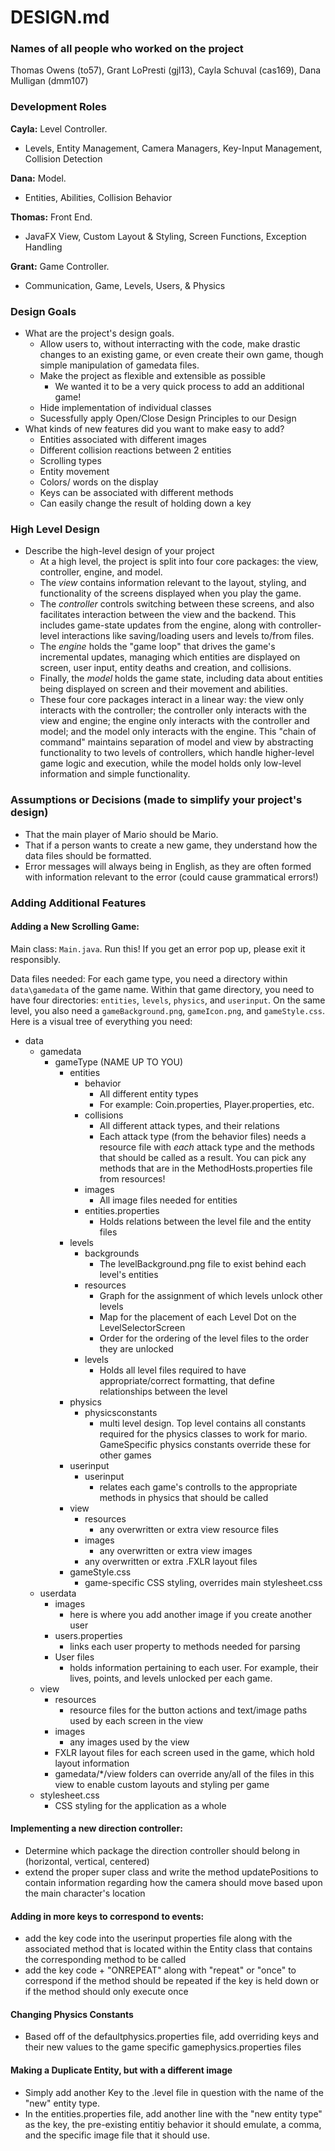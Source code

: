 # DESIGN.md

### Names of all people who worked on the project

Thomas Owens (to57), Grant LoPresti (gjl13), Cayla Schuval (cas169), Dana Mulligan (dmm107)

### Development Roles

**Cayla:** Level Controller. 
- Levels, Entity Management, Camera Managers, Key-Input Management, Collision Detection

**Dana:** Model. 
- Entities, Abilities, Collision Behavior

**Thomas:** Front End. 
- JavaFX View, Custom Layout & Styling, Screen Functions, Exception Handling

**Grant:** Game Controller. 
- Communication, Game, Levels, Users, & Physics

### Design Goals
- What are the project's design goals.
    - Allow users to, without interracting with the code, make drastic changes to an existing game, or even create their own game, though simple manipulation of gamedata files.
    - Make the project as flexible and extensible as possible
        - We wanted it to be a very quick process to add an additional game!
    - Hide implementation of individual classes
    - Sucessfully apply Open/Close Design Principles to our Design
- What kinds of new features did you want to make easy to add?
    - Entities associated with different images
    - Different collision reactions between 2 entities
    - Scrolling types
    - Entity movement
    - Colors/ words on the display
    - Keys can be associated with different methods
    - Can easily change the result of holding down a key

### High Level Design
- Describe the high-level design of your project
    - At a high level, the project is split into four core packages: the view, controller, engine, and model. 
    - The *view* contains information relevant to the layout, styling, and functionality of the screens displayed when you play the game. 
    - The *controller* controls switching between these screens, and also facilitates interaction between the view and the backend. This includes game-state updates from the engine, along with controller-level interactions like saving/loading users and levels to/from files. 
    - The *engine* holds the "game loop" that drives the game's incremental updates, managing which entities are displayed on screen, user input, entity deaths and creation, and collisions.
    - Finally, the *model* holds the game state, including data about entities being displayed on screen and their movement and abilities. 
    - These four core packages interact in a linear way: the view only interacts with the controller; the controller only interacts with the view and engine; the engine only interacts with the controller and model; and the model only interacts with the engine. This "chain of command" maintains separation of model and view by abstracting functionality to two levels of controllers, which handle higher-level game logic and execution, while the model holds only low-level information and simple functionality.

### Assumptions or Decisions (made to simplify your project's design)
- That the main player of Mario should be Mario.
- That if a person wants to create a new game, they understand how the data files should be formatted.
- Error messages will always being in English, as they are often formed with information relevant to the error (could cause grammatical errors!)


### Adding Additional Features

#### Adding a New Scrolling Game:

Main class: `Main.java`. Run this! If you get an error pop up, please exit it responsibly.

Data files needed: For each game type, you need a directory within `data\gamedata` of the game name. Within that game directory, you need to have four directories: `entities`, `levels`, `physics`, and `userinput`. On the same level, you also need a `gameBackground.png`, `gameIcon.png`, and `gameStyle.css`. Here is a visual tree of everything you need:

* data 
    * gamedata
        * gameType (NAME UP TO YOU)
            * entities
                * behavior
                    * All different entity types
                    * For example: Coin.properties, Player.properties, etc.
                * collisions
                    * All different attack types, and their relations
                    * Each attack type (from the behavior files) needs a resource file with *each* attack type and the methods that should be called as a result. You can pick any methods that are in the MethodHosts.properties file from resources!
                * images
                    * All image files needed for entities
                * entities.properties
                    * Holds relations between the level file and the entity files
            * levels
                * backgrounds
                    * The levelBackground.png file to exist behind each level's entities
                * resources
                    * Graph for the assignment of which levels unlock other levels
                    * Map for the placement of each Level Dot on the LevelSelectorScreen
                    * Order for the ordering of the level files to the order they are unlocked
                * levels
                    * Holds all level files required to have appropriate/correct formatting, that define relationships between the level
            * physics
                * physicsconstants
                    * multi level design. Top level contains all constants required for the physics classes to work for mario. GameSpecific physics constants override these for other games
            * userinput
                * userinput
                    * relates each game's controlls to the appropriate methods in physics that should be called
            * view
                * resources
                    * any overwritten or extra view resource files
                * images
                    * any overwritten or extra view images
                * any overwritten or extra .FXLR layout files
            * gameStyle.css
                * game-specific CSS styling, overrides main stylesheet.css
    * userdata
        * images
            * here is where you add another image if you create another user
        * users.properties
            * links each user property to methods needed for parsing 
        * User files
            * holds information pertaining to each user. For example, their lives, points, and levels unlocked per each game.
    * view
        * resources
            * resource files for the button actions and text/image paths used by each screen in the view
        * images
            * any images used by the view
        * FXLR layout files for each screen used in the game, which hold layout information
        * gamedata/\*/view folders can override any/all of the files in this view to enable custom layouts and styling per game
    * stylesheet.css
        * CSS styling for the application as a whole

#### Implementing a new direction controller:
- Determine which package the direction controller should belong in (horizontal, vertical, centered)
- extend the proper super class and write the method updatePositions to contain information regarding how the camera should move based upon the main character's location

#### Adding in more keys to correspond to events:
- add the key code into the userinput properties file along with the associated method that is located within the Entity class that contains the corresponding method to be called
- add the key code + "ONREPEAT" along with "repeat" or "once" to correspond if the method should be repeated if the key is held down or if the method should only execute once

#### Changing Physics Constants
- Based off of the defaultphysics.properties file, add overriding keys and their new values to the game specific gamephysics.properties files

#### Making a Duplicate Entity, but with a different image
- Simply add another Key to the .level file in question with the name of the "new" entity type. 
- In the entities.properties file, add another line with the "new entity type" as the key, the pre-existing entitiy behavior it should emulate, a comma, and the specific image file that it should use.